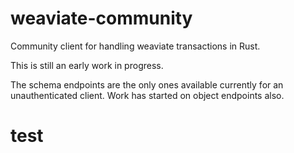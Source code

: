# weaviate-community
Community client for handling weaviate transactions in Rust.

This is still an early work in progress.

The schema endpoints are the only ones available currently for an unauthenticated client.
Work has started on object endpoints also.
# test

